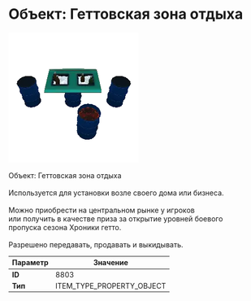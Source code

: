 # Объект: Геттовская зона отдыха

![Item Image](../img/8803.webp?raw=true)

Объект: Геттовская зона отдыха<br><br>Используется для установки возле своего дома или бизнеса.<br><br>Можно приобрести на центральном рынке у игроков<br>или получить в качестве приза за открытие уровней боевого<br>пропуска сезона Хроники гетто.<br><br>Разрешено передавать, продавать и выкидывать.


| Параметр | Значение |
|----------|----------|
| **ID** | 8803 |
| **Тип** | ITEM_TYPE_PROPERTY_OBJECT |

